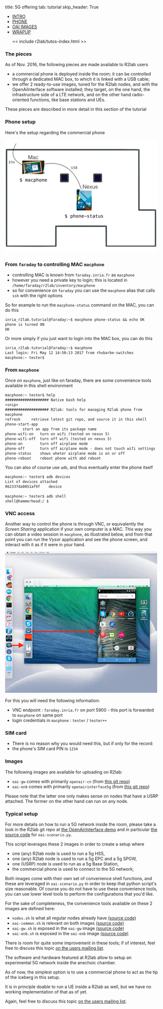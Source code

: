 title: 5G offering
tab: tutorial
skip_header: True

<script src="https://cdnjs.cloudflare.com/ajax/libs/jsdiff/3.2.0/diff.min.js"></script>
<script src="/assets/r2lab/open-tab.js"></script>
<script src="/assets/r2lab/r2lab-diff.js"></script>
<style>@import url("/assets/r2lab/r2lab-diff.css")</style>


<ul class="nav nav-tabs">
  <li class="active"> <a href="#INTRO">INTRO</a> </li>
  <li> <a href="#PHONE">PHONE</a></li>
  <li> <a href="#OAI-IMAGES">OAI IMAGES</a></li>
  <li> <a href="#WRAPUP">WRAPUP</a></li>

  << include r2lab/tutos-index.html >>
</ul>


<div id="contents" class="tab-content" markdown="1">

<!------------ INTRO ------------>
<div id="INTRO" class="tab-pane fade in active" markdown="1">

### The pieces

As of Nov. 2016, the following pieces are made available to R2lab users

* a commercial phone is deployed inside the room; it can be controlled through a dedicated MAC box, to which it is linked with a USB cable;
* we offer 2 ready-to-use images, tuned for the R2lab nodes, and with the OpenAiInterface software installed; they target, on the one hand, the infrastructure side of a LTE network, and on the other hand radio-oriented functions, like base stations and UEs.

These pieces are described in more detail in this section of the tutorial

</div>

<!------------ PHONE ------------>
<div id="PHONE" class="tab-pane fade" markdown="1">

### Phone setup

Here's the setup regarding the commercial phone

<img src="/assets/img/macphone.png"  width='500px'>

### From `faraday` to controlling MAC `macphone`
* controlling MAC is known from `faraday.inria.fr` as `macphone`
* however you need a private key to login; this is located in `/home/faraday/r2lab/inventory/macphone`
* so for convenience on `faraday` you can use the `macphone` alias that calls `ssh` with the right options

So for example to run the `macphone-status` command on the MAC, you can do this


    inria_r2lab.tutorial@faraday:~$ macphone phone-status && echo OK
    phone is turned ON
    OK

Or more simply if you just want to login into the MAC box, you can do this

    inria_r2lab.tutorial@faraday:~$ macphone
    Last login: Fri May 12 14:50:13 2017 from rhubarbe-switches
    macphone:~ tester$

### From `macphone`

Once on `macphone`, just like on faraday, there are some convenience tools available in this shell environment

    macphone:~ tester$ help
    #################### Native bash help
    <snip>
    #################### R2lab: tools for managing R2lab phone from macphone
    refresh 	retrieve latest git repo, and source it in this shell
    phone-start-app
    		start an app from its package name
    phone-wifi-on   turn on wifi (tested on nexus 5)
    phone-wifi-off  turn off wifi (tested on nexus 5)
    phone-on	    turn off airplane mode
    phone-off       turn off airplane mode - does not touch wifi settings
    phone-status    shows wheter airplane mode is on or off
    phone-reboot    reboot phone with abd reboot

You can also of course use `adb`, and thus eventually enter the phone itself

    macphone:~ tester$ adb devices
    List of devices attached
    062337da0051af9f	device
    
    macphone:~ tester$ adb shell
    shell@hammerhead:/ $

### VNC access

Another way to control the phone is through VNC, or equivalently the *Screen Sharing* application if your own computer is a MAC. This way you can obtain a video session in `macphone`, as illustrated below, and from that point you can run the *Vysor* application and see the phone screen, and interact with it as if it were in your hand.

<img src="/assets/img/screen-sharing.png" width='500px'>

For this you will need the following information:

* VNC endpoint : `faraday.inria.fr` on port 5900 - this port is forwarded to `macphone` on same port
* login credentials in `macphone` : `tester` / `tester++` 

### SIM card
* There is no reason why you would need this, but if only for the record:
* the phone's SIM card PIN is `1234`

</div>

<!------------ OAI-IMAGES ------------>
<div id="OAI-IMAGES" class="tab-pane fade" markdown="1">

### Images

The following images are available for uploading on R2lab:

* `oai-gw` comes with primarily `openair-cn` (from [this git repo](https://gitlab.eurecom.fr/oai/openair-cn.git))
* `oai-enb` comes with primarily `openairinterface5g` (from [this git repo](https://gitlab.eurecom.fr/oai/openairinterface5g.git))

Please note that the latter one only makes sense on nodes that have a
USRP attached. The former on the other hand can run on any node.

### Typical setup

For more details on how to run a 5G network inside the room, please
take a look in the R2lab git repo at [the OpenAirInterface
demo](https://github.com/parmentelat/r2lab/tree/public/demos/oai-skype)
and in particular [the source code](https://github.com/parmentelat/r2lab/blob/public/demos/oai-skype/oai-scenario.py) for
`oai-scenario.py`.

This script leverages these 2 images in order to create a setup where

* one (any) R2lab node is used to run a 5g HSS,
* one (any) R2lab node is used to run a 5g EPC and a 5g SPGW,
* one (USRP) node is used to run as a 5g Base Station,
* the commercial phone is used to connect to the 5G network;

Both images come with their own set of convenience shell functions,
and these are leveraged in `oai-scenario.py` in order to keep that
python script's size reasonable. Of course you do not have to use these convenience tools, you can use lower level tools to perform the configurations that you'd like.

For the sake of completeness, the convenience tools available on these 2 images are defined here:

* `nodes.sh` is what all regular nodes already have [(source code)](https://github.com/parmentelat/r2lab/blob/public/infra/user-env/nodes.sh) 
* `oai-common.sh` is relevant on both images [(source code)](https://github.com/parmentelat/r2lab/blob/public/infra/user-env/oai-common.sh) 
* `oai-gw.sh` is exposed in the `oai-gw` image [(source code)](https://github.com/parmentelat/r2lab/blob/public/infra/user-env/oai-enb.sh) 
* `oai-enb.sh` is exposed in the `oai-enb` image [(source code)](https://github.com/parmentelat/r2lab/blob/public/infra/user-env/oai-epc.sh) 

There is room for quite some improvement in these tools; if of interest, feel free to discuss this topic [on the users mailing list](mailto:fit-r2lab-users@inria.fr).

</div>

<!------------ WRAPUP ------------>
<div id="WRAPUP" class="tab-pane fade" markdown="1">

The software and hardware featured at R2lab allow to setup an experimental 5G network inside the anechoic chamber.

As of now, the simplest option is to use a commercial phone to act as the tip of the iceberg in this setup.

It is in principle doable to run a UE inside a R2lab as well, but we have no working implementation of that as of yet.

Again, feel free to discuss this topic [on the users mailing list](mailto:fit-r2lab-users@inria.fr).

</div>

</div> <!-- end div contents -->
